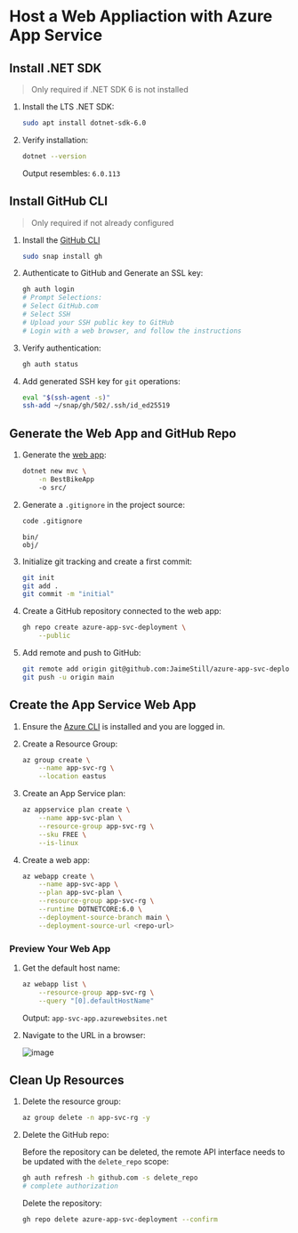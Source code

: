 # Host a Web Appliaction with Azure App Service

## Install .NET SDK

> Only required if .NET SDK 6 is not installed

1. Install the LTS .NET SDK:

    ```bash
    sudo apt install dotnet-sdk-6.0
    ```

2. Verify installation:

    ```bash
    dotnet --version
    ```

    Output resembles: `6.0.113`

## Install GitHub CLI

> Only required if not already configured

1. Install the [GitHub CLI](https://snapcraft.io/gh)

    ```bash
    sudo snap install gh
    ```

2. Authenticate to GitHub and Generate an SSL key:

    ```bash
    gh auth login
    # Prompt Selections:
    # Select GitHub.com
    # Select SSH
    # Upload your SSH public key to GitHub
    # Login with a web browser, and follow the instructions
    ```

3. Verify authentication:

    ```bash
    gh auth status
    ```

4. Add generated SSH key for `git` operations:

    ```bash
    eval "$(ssh-agent -s)"
    ssh-add ~/snap/gh/502/.ssh/id_ed25519
    ```

## Generate the Web App and GitHub Repo

1. Generate the [web app](./src):

    ```bash
    dotnet new mvc \
        -n BestBikeApp
        -o src/
    ```

2. Generate a `.gitignore` in the project source:

    ```bash
    code .gitignore
    ```

    ```gitignore
    bin/
    obj/
    ```

3. Initialize git tracking and create a first commit:

    ```bash
    git init
    git add .
    git commit -m "initial"
    ```

4. Create a GitHub repository connected to the web app:

    ```bash
    gh repo create azure-app-svc-deployment \
        --public
    ```

5. Add remote and push to GitHub:

    ```bash
    git remote add origin git@github.com:JaimeStill/azure-app-svc-deployment.git
    git push -u origin main
    ```

## Create the App Service Web App

1. Ensure the [Azure CLI](../../notes/azure-cli.md) is installed and you are logged in.

2. Create a Resource Group:

    ```bash
    az group create \
        --name app-svc-rg \
        --location eastus
    ```

3. Create an App Service plan:

    ```bash
    az appservice plan create \
        --name app-svc-plan \
        --resource-group app-svc-rg \
        --sku FREE \
        --is-linux
    ```

4. Create a web app:

    ```bash
    az webapp create \
        --name app-svc-app \
        --plan app-svc-plan \
        --resource-group app-svc-rg \
        --runtime DOTNETCORE:6.0 \
        --deployment-source-branch main \
        --deployment-source-url <repo-url>
    ```

### Preview Your Web App

1. Get the default host name:

    ```bash
    az webapp list \
        --resource-group app-svc-rg \
        --query "[0].defaultHostName"
    ```

    Output: `app-svc-app.azurewebsites.net`

2. Navigate to the URL in a browser:

    ![image](https://user-images.githubusercontent.com/14102723/216684753-ed8d1d26-55e5-4eb8-9bc3-e005b0efef6b.png)

## Clean Up Resources

1. Delete the resource group:

    ```bash
    az group delete -n app-svc-rg -y
    ```

2. Delete the GitHub repo:

    Before the repository can be deleted, the remote API interface needs to be updated with the `delete_repo` scope:

    ```bash
    gh auth refresh -h github.com -s delete_repo
    # complete authorization
    ```

    Delete the repository:

    ```bash
    gh repo delete azure-app-svc-deployment --confirm
    ```